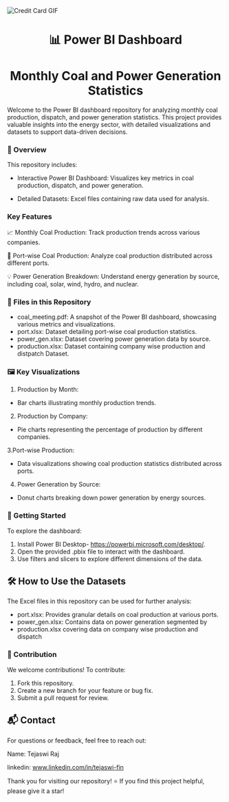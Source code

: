 

![Credit Card GIF](https://cdn.dribbble.com/users/149398/screenshots/5882316/282-carb_n.gif)

<h1 align=center>📊 Power BI Dashboard </h1>
<h1 align=center>Monthly Coal and Power Generation Statistics</h1>

Welcome to the Power BI dashboard repository for analyzing monthly coal production, dispatch, and power generation statistics. This project provides valuable insights into the energy sector, with detailed visualizations and datasets to support data-driven decisions.

### 🌟 Overview

This repository includes:

* Interactive Power BI Dashboard: Visualizes key metrics in coal production, dispatch, and power generation.

* Detailed Datasets: Excel files containing raw data used for analysis.

### Key Features

📈 Monthly Coal Production: Track production trends across various companies.

🚢 Port-wise Coal Production: Analyze coal production distributed across different ports.

💡 Power Generation Breakdown: Understand energy generation by source, including coal, solar, wind, hydro, and nuclear.


### 📁 Files in this Repository

* coal_meeting.pdf: A snapshot of the Power BI dashboard, showcasing various metrics and visualizations.
* port.xlsx: Dataset detailing port-wise coal production statistics.
* power_gen.xlsx: Dataset covering power generation data by source.
* production.xlsx: Dataset containing company wise production and distpatch Dataset.


### 🖼️ Key Visualizations

1. Production by Month:

* Bar charts illustrating monthly production trends.

2. Production by Company:

* Pie charts representing the percentage of production by different companies.

3.Port-wise Production:

* Data visualizations showing coal production statistics distributed across ports.

4. Power Generation by Source:

* Donut charts breaking down power generation by energy sources.
### 🚀 Getting Started
To explore the dashboard:

1. Install Power BI Desktop- https://powerbi.microsoft.com/desktop/.
2. Open the provided .pbix file to interact with the dashboard.
3. Use filters and slicers to explore different dimensions of the data.


## 🛠️ How to Use the Datasets
The Excel files in this repository can be used for further analysis:

* port.xlsx: Provides granular details on coal production at various ports.
* power_gen.xlsx: Contains data on power generation segmented by 
* production.xlsx covering data on company wise production and dispatch



### 🤝 Contribution
We welcome contributions! To contribute:

1. Fork this repository.
2. Create a new branch for your feature or bug fix.
3. Submit a pull request for review.






## 📬 Contact
For questions or feedback, feel free to reach out:

Name: Tejaswi Raj

linkedin: www.linkedin.com/in/tejaswi-fin


Thank you for visiting our repository! ⭐ If you find this project helpful, please give it a star!

